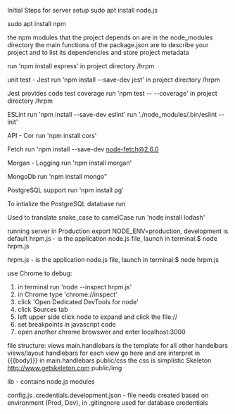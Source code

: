 Initial Steps for server setup
sudo apt install node.js

sudo apt install npm

the npm modules that the project depends on are in the node_modules directory
the main functions of the package.json are to describe your project and to list its dependencies and store project metadata

run 'npm install express' in project directory /hrpm

unit test - Jest
run 'npm install --save-dev jest' in project directory /hrpm

Jest provides code test coverage
run 'npm test -- --coverage' in project directory /hrpm

ESLint
run 'npm install --save-dev eslint'
run './node_modules/.bin/eslint --init'

API - Cor 
run 'npm install cors'

Fetch
run 'npm install --save-dev node-fetch@2.6.0

Morgan - Logging
run 'npm install morgan'

MongoDb 
run 'npm install mongo"

PostgreSQL support
run 'npm install pg'

To intialize the PostgreSQL database
run 

Used to translate snake_case to camelCase
run 'node install lodash'

running server in Production
export NODE_ENV=production, development is default
hrpm.js - is the application node.js file, launch in terminal:$ node hrpm.js


hrpm.js - is the application node.js file, launch in terminal:$ node hrpm.js

use Chrome to debug:
   1. in terminal run 'node --inspect hrpm.js'
   2. in Chrome type 'chrome://inspect'
   3. click 'Open Dedicated DevTools for node'
   4. click Sources tab
   5. left upper side click node to expand and click the file://
   6. set breakpoints in javascript code
   7. open another chrome browswer and enter localhost:3000

file structure:
views
   main.handlebars is the template for all other handelbars
views/layout
   handlebars for each view go here and are interpret in {{{body}}} in main.handlebars
public/css
   the css is simplistic Skeleton http://www.getskeleton.com
public/img

lib - contains node.js modules

config.js
.credentials.development.json - file needs created based on environment (Prod, Dev), in .gitingnore
used for database credentials






